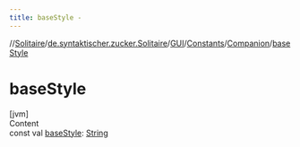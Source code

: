 ```yaml
---
title: baseStyle -
---
```

//[Solitaire](../../../../index.md)/[de.syntaktischer.zucker.Solitaire](../../../index.md)/[GUI](../../index.md)/[Constants](../index.md)/[Companion](index.md)/[baseStyle](base-style.md)



# baseStyle  
[jvm]  
Content  
const val [baseStyle](base-style.md): [String](https://kotlinlang.org/api/latest/jvm/stdlib/kotlin/-string/index.html)  



